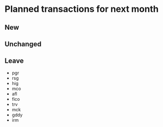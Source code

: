 # Planned transactions for next month

## New

## Unchanged

## Leave
- pgr
- rsg
- hig
- mco
- afl
- fico
- trv
- mck
- gddy
- irm